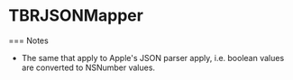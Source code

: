 # TBRJSONMapper

=== Notes
- The same that apply to Apple's JSON parser apply, i.e. boolean values are converted to NSNumber values.
